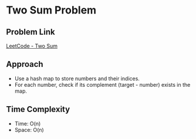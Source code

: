 # Two Sum Problem

## Problem Link
[LeetCode - Two Sum](https://leetcode.com/problems/two-sum)

## Approach
- Use a hash map to store numbers and their indices.
- For each number, check if its complement (target - number) exists in the map.

## Time Complexity
- Time: O(n)
- Space: O(n)
